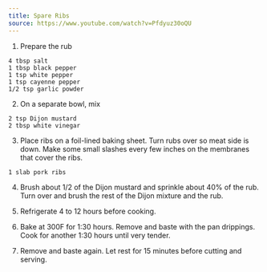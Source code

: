 ```yaml
---
title: Spare Ribs
source: https://www.youtube.com/watch?v=Pfdyuz30oQU
---
```


1. Prepare the rub

```
4 tbsp salt
1 tbsp black pepper
1 tsp white pepper
1 tsp cayenne pepper
1/2 tsp garlic powder
```

2. On a separate bowl, mix

```
2 tsp Dijon mustard
2 tbsp white vinegar
```

3. Place ribs on a foil-lined baking sheet. Turn rubs over so meat side is down. Make some small slashes every few inches on the membranes that cover the ribs.

```
1 slab pork ribs
```

4. Brush about 1/2 of the Dijon mustard and sprinkle about 40% of the rub. Turn over and brush the rest of the Dijon mixture and the rub.

5. Refrigerate 4 to 12 hours before cooking.

6. Bake at 300F for 1:30 hours. Remove and baste with the pan drippings. Cook for another 1:30 hours until very tender.

7. Remove and baste again. Let rest for 15 minutes before cutting and serving.
